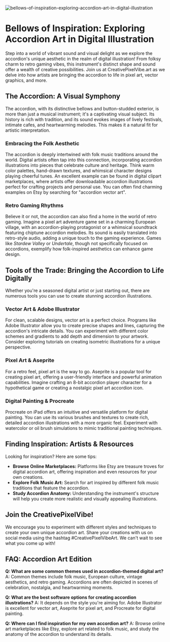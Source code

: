 ![bellows-of-inspiration-exploring-accordion-art-in-digital-illustration](https://images.pexels.com/photos/32177611/pexels-photo-32177611.jpeg?auto=compress&cs=tinysrgb&fit=crop&h=627&w=1200)

# Bellows of Inspiration: Exploring Accordion Art in Digital Illustration

Step into a world of vibrant sound and visual delight as we explore the accordion's unique aesthetic in the realm of digital illustration! From folksy charm to retro gaming vibes, this instrument's distinct shape and sound offer a wealth of creative possibilities. Join us at CreativePixelVibe.art as we delve into how artists are bringing the accordion to life in pixel art, vector graphics, and more.

## The Accordion: A Visual Symphony

The accordion, with its distinctive bellows and button-studded exterior, is more than just a musical instrument; it's a captivating visual subject. Its history is rich with tradition, and its sound evokes images of lively festivals, intimate cafes, and heartwarming melodies. This makes it a natural fit for artistic interpretation.

### Embracing the Folk Aesthetic

The accordion is deeply intertwined with folk music traditions around the world. Digital artists often tap into this connection, incorporating accordion illustrations into pieces that celebrate culture and heritage. Think warm color palettes, hand-drawn textures, and whimsical character designs playing cheerful tunes. An excellent example can be found in digital clipart marketplaces, where artists offer downloadable accordion illustrations perfect for crafting projects and personal use. You can often find charming examples on Etsy by searching for "accordion vector art".

### Retro Gaming Rhythms

Believe it or not, the accordion can also find a home in the world of retro gaming. Imagine a pixel art adventure game set in a charming European village, with an accordion-playing protagonist or a whimsical soundtrack featuring chiptune accordion melodies. Its sound is easily translated into retro-style audio, adding a unique touch to the gaming experience. Games like *Stardew Valley* or *Undertale*, though not specifically focused on accordions, exemplify how folk-inspired aesthetics can enhance game design.

## Tools of the Trade: Bringing the Accordion to Life Digitally

Whether you're a seasoned digital artist or just starting out, there are numerous tools you can use to create stunning accordion illustrations.

### Vector Art & Adobe Illustrator

For clean, scalable designs, vector art is a perfect choice. Programs like Adobe Illustrator allow you to create precise shapes and lines, capturing the accordion's intricate details. You can experiment with different color schemes and gradients to add depth and dimension to your artwork. Consider exploring tutorials on creating isometric illustrations for a unique perspective.

### Pixel Art & Aseprite

For a retro feel, pixel art is the way to go. Aseprite is a popular tool for creating pixel art, offering a user-friendly interface and powerful animation capabilities. Imagine crafting an 8-bit accordion player character for a hypothetical game or creating a nostalgic pixel art accordion icon.

### Digital Painting & Procreate

Procreate on iPad offers an intuitive and versatile platform for digital painting. You can use its various brushes and textures to create rich, detailed accordion illustrations with a more organic feel. Experiment with watercolor or oil brush simulations to mimic traditional painting techniques.

## Finding Inspiration: Artists & Resources

Looking for inspiration? Here are some tips:

*   **Browse Online Marketplaces:** Platforms like Etsy are treasure troves for digital accordion art, offering inspiration and even resources for your own creations.
*   **Explore Folk Music Art:** Search for art inspired by different folk music traditions that feature the accordion.
*   **Study Accordion Anatomy:** Understanding the instrument's structure will help you create more realistic and visually appealing illustrations.

## Join the CreativePixelVibe!

We encourage you to experiment with different styles and techniques to create your own unique accordion art. Share your creations with us on social media using the hashtag #CreativePixelVibeArt. We can't wait to see what you come up with!

## FAQ: Accordion Art Edition

**Q: What are some common themes used in accordion-themed digital art?**
A: Common themes include folk music, European culture, vintage aesthetics, and retro gaming. Accordions are often depicted in scenes of celebration, nostalgia, and heartwarming moments.

**Q: What are the best software options for creating accordion illustrations?**
A: It depends on the style you're aiming for. Adobe Illustrator is excellent for vector art, Aseprite for pixel art, and Procreate for digital painting.

**Q: Where can I find inspiration for my own accordion art?**
A: Browse online art marketplaces like Etsy, explore art related to folk music, and study the anatomy of the accordion to understand its details.